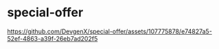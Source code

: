 # special-offer




https://github.com/DevgenX/special-offer/assets/107775878/e74827a5-52ef-4863-a39f-26eb7ad202f5

